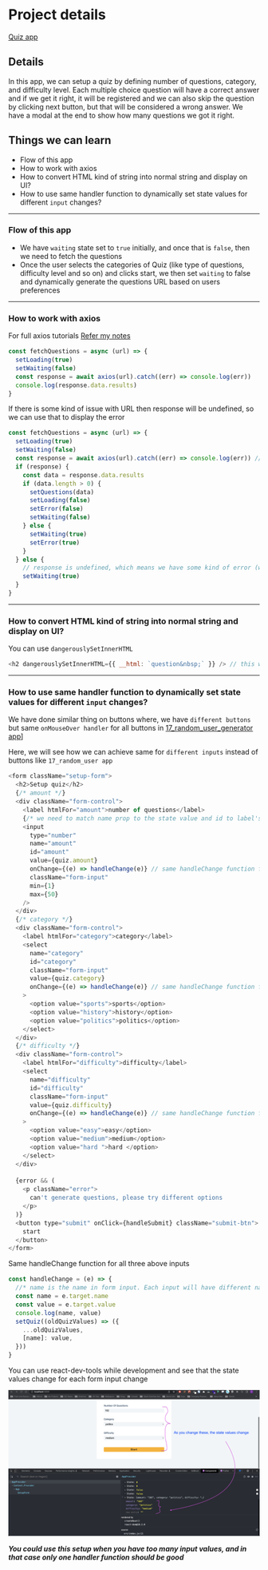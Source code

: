 # Project details

[Quiz app]()

## Details

In this app, we can setup a quiz by defining number of questions, category, and difficulty level. Each multiple choice question will have a correct answer and if we get it right, it will be registered and we can also skip the question by clicking next button, but that will be considered a wrong answer. We have a modal at the end to show how many questions we got it right.

## Things we can learn

- Flow of this app
- How to work with axios
- How to convert HTML kind of string into normal string and display on UI?
- How to use same handler function to dynamically set state values for different `input` changes?

---

### Flow of this app

- We have `waiting` state set to `true` initially, and once that is `false`, then we need to fetch the questions
- Once the user selects the categories of Quiz (like type of questions, difficulty level and so on) and clicks start, we then set `waiting` to false and dynamically generate the questions URL based on users preferences

---

### How to work with axios

For full axios tutorials [Refer my notes](https://app.gitbook.com/s/-MVEiPUp08kYt33g51v7/languages-and-frameworks/axios)

```js
const fetchQuestions = async (url) => {
  setLoading(true)
  setWaiting(false)
  const response = await axios(url).catch((err) => console.log(err))
  console.log(response.data.results)
}
```

If there is some kind of issue with URL then response will be undefined, so we can use that to display the error

```js
const fetchQuestions = async (url) => {
  setLoading(true)
  setWaiting(false)
  const response = await axios(url).catch((err) => console.log(err)) // line 1
  if (response) {
    const data = response.data.results
    if (data.length > 0) {
      setQuestions(data)
      setLoading(false)
      setError(false)
      setWaiting(false)
    } else {
      setWaiting(true)
      setError(true)
    }
  } else {
    // response is undefined, which means we have some kind of error (we technically need to handle this here or in line1, but that's ok for now )
    setWaiting(true)
  }
}
```

---

### How to convert HTML kind of string into normal string and display on UI?

You can use `dangerouslySetInnerHTML`

```js
<h2 dangerouslySetInnerHTML={{ __html: `question&nbsp;` }} /> // this will be - question
```

---

### How to use same handler function to dynamically set state values for different `input` changes?

We have done similar thing on buttons where, we have `different buttons` but same `onMouseOver handler` for all buttons in [17_random_user_generator app](https://github.com/sandeep194920/React_MUI_Express_Projects/tree/master/17_random_user_generator#how-to-use-same-handler-function-when-for-different-input-values-this-can-also-be-done-for-form-values)]

Here, we will see how we can achieve same for `different inputs` instead of buttons like `17_random_user app`

```js
<form className="setup-form">
  <h2>Setup quiz</h2>
  {/* amount */}
  <div className="form-control">
    <label htmlFor="amount">number of questions</label>
    {/* we need to match name prop to the state value and id to label's htmlFor */}
    <input
      type="number"
      name="amount"
      id="amount"
      value={quiz.amount}
      onChange={(e) => handleChange(e)} // same handleChange function for all inputs
      className="form-input"
      min={1}
      max={50}
    />
  </div>
  {/* category */}
  <div className="form-control">
    <label htmlFor="category">category</label>
    <select
      name="category"
      id="category"
      className="form-input"
      value={quiz.category}
      onChange={(e) => handleChange(e)} // same handleChange function for all inputs
    >
      <option value="sports">sports</option>
      <option value="history">history</option>
      <option value="politics">politics</option>
    </select>
  </div>
  {/* difficulty */}
  <div className="form-control">
    <label htmlFor="difficulty">difficulty</label>
    <select
      name="difficulty"
      id="difficulty"
      className="form-input"
      value={quiz.difficulty}
      onChange={(e) => handleChange(e)} // same handleChange function for all inputs
    >
      <option value="easy">easy</option>
      <option value="medium">medium</option>
      <option value="hard ">hard </option>
    </select>
  </div>

  {error && (
    <p className="error">
      can't generate questions, please try different options
    </p>
  )}
  <button type="submit" onClick={handleSubmit} className="submit-btn">
    start
  </button>
</form>
```

Same handleChange function for all three above inputs

```js
const handleChange = (e) => {
  //* name is the name in form input. Each input will have different names like - amount, difficulty, category
  const name = e.target.name
  const value = e.target.value
  console.log(name, value)
  setQuiz((oldQuizValues) => ({
    ...oldQuizValues,
    [name]: value,
  }))
}
```

You can use react-dev-tools while development and see that the state values change for each form input change

![React Dev Tools show state change](./readmeImages/dynamic_values_change.png)

**_You could use this setup when you have too many input values, and in that case only one handler function should be good_**
